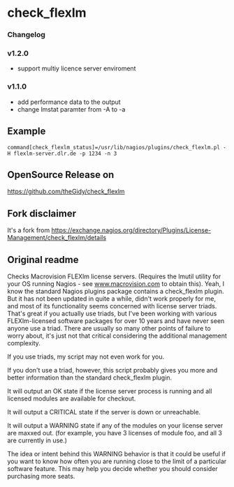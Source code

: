 # check_flexlm

 

### Changelog
### v1.2.0
  - support multiy licence server enviroment
  
### v1.1.0
  - add performance data to the output
  - change lmstat paramter from -A to -a
  
## Example

```
command[check_flexlm_status]=/usr/lib/nagios/plugins/check_flexlm.pl -H flexlm-server.dlr.de -p 1234 -n 3
```

## OpenSource Release on
https://github.com/theGidy/check_flexlm

## Fork disclaimer
It's a fork from https://exchange.nagios.org/directory/Plugins/License-Management/check_flexlm/details

## Original readme

Checks Macrovision FLEXlm license servers. (Requires the lmutil utility for your OS running Nagios - see www.macrovision.com to obtain this).
Yeah, I know the standard Nagios plugins package contains a check_flexlm plugin. But it has not been updated in quite a while, didn't work properly for me, and most of its functionality seems concerned with license server triads. That's great if you actually use triads, but I've been working with various FLEXlm-licensed software packages for over 10 years and have never seen anyone use a triad. There are usually so many other points of failure to worry about, it's just not that critical considering the additional management complexity.

If you use triads, my script may not even work for you.

If you don't use a triad, however, this script probably gives you more and better information than the standard check_flexlm plugin.

It will output an OK state if the license server process is running and all licensed modules are available for checkout.

It will output a CRITICAL state if the server is down or unreachable.

It will output a WARNING state if any of the modules on your license server are maxxed out. (for example, you have 3 licenses of module foo, and all 3 are currently in use.)

The idea or intent behind this WARNING behavior is that it could be useful if you want to know how often you are running close to the limit of a particular software feature. This may help you decide whether you should consider purchasing more seats. 
